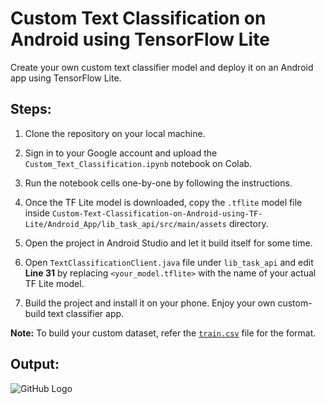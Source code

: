 # Custom Text Classification on Android using TensorFlow Lite
Create your own custom text classifier model and deploy it on an Android app using TensorFlow Lite.

## Steps:

1. Clone the repository on your local machine.
 
2. Sign in to your Google account and upload the `Custom_Text_Classification.ipynb` notebook on Colab.

3. Run the notebook cells one-by-one by following the instructions.

4. Once the TF Lite model is downloaded, copy the `.tflite` model file inside `Custom-Text-Classification-on-Android-using-TF-Lite/Android_App/lib_task_api/src/main/assets` directory.

5. Open the project in Android Studio and let it build itself for some time.

6. Open `TextClassificationClient.java` file under `lib_task_api` and edit **Line 31** by replacing `<your_model.tflite>` with the name of your actual TF Lite model.

7. Build the project and install it on your phone. Enjoy your own custom-build text classifier app.

**Note:** To build your custom dataset, refer the [`train.csv`](https://github.com/NSTiwari/Custom-Text-Classification-on-Android-using-TF-Lite/blob/master/train.csv) file for the format.

## Output:

![GitHub Logo](Output.gif)


